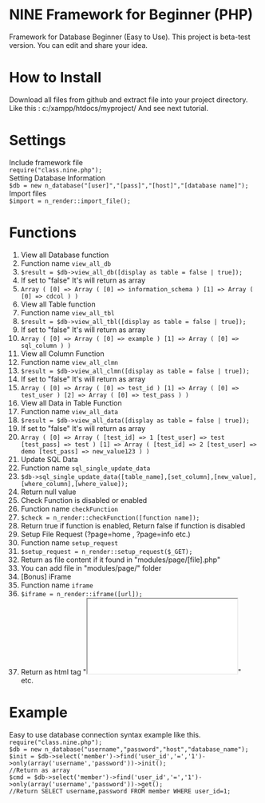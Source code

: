 # NINE Framework for Beginner (PHP) #
Framework for Database Beginner (Easy to Use). This project is beta-test version. You can edit and share your idea.

# How to Install #
Download all files from github and extract file into your project directory. Like this : c:/xampp/htdocs/myproject/ And see next tutorial.

# Settings #
Include framework file<br />
`require("class.nine.php");`<br />
Setting Database Information<br />
`$db = new n_database("[user]","[pass]","[host]","[database name]");`<br />
Import files<br />
`$import = n_render::import_file();`<br />

# Functions #
1. View all Database function
 1.  Function name `view_all_db`
 2.  `$result = $db->view_all_db([display as table = false | true]);`
 3.  If set to "false" It's will return as array
 4.  `Array ( [0] => Array ( [0] => information_schema ) [1] => Array ( [0] => cdcol ) )`
2. View all Table function
 1. Function name `view_all_tbl`
 2. `$result = $db->view_all_tbl([display as table = false | true]);`
 3. If set to "false" It's will return as array
 4. `Array ( [0] => Array ( [0] => example ) [1] => Array ( [0] => sql_column ) )`
3. View all Column Function
 1. Function name `view_all_clmn`
 2. `$result = $db->view_all_clmn([display as table = false | true]);`
 3. If set to "false" It's will return as array
 4. `Array ( [0] => Array ( [0] => test_id ) [1] => Array ( [0] => test_user ) [2] => Array ( [0] => test_pass ) )`
4. View all Data in Table Function
 1. Function name `view_all_data`
 2. `$result = $db->view_all_data([display as table = false | true]);`
 3. If set to "false" It's will return as array
 4. `Array ( [0] => Array ( [test_id] => 1 [test_user] => test [test_pass] => test ) [1] => Array ( [test_id] => 2 [test_user] => demo [test_pass] => new_value123 ) )`
5. Update SQL Data
 1. Function name `sql_single_update_data`
 2. `$db->sql_single_update_data([table_name],[set_column],[new_value],[where_column],[where_value]);`
 3. Return null value
6. Check Function is disabled or enabled
 1. Function name `checkFunction`
 2. `$check = n_render::checkFunction([function name]);`
 3. Return true if function is enabled, Return false if function is disabled
7. Setup File Request (?page=home , ?page=info etc.)
 1. Function name `setup_request`
 2. `$setup_request = n_render::setup_request($_GET);`
 3. Return as file content if it found in "modules/page/[file].php"
 4. You can add file in "modules/page/" folder
8. [Bonus] iFrame
 1. Function name `iframe`
 2. `$iframe = n_render::iframe([url]);`
 3. Return as html tag "<iframe src='[url]'></iframe>"
<br />etc.

# Example #
Easy to use database connection syntax example like this.<br />
`require("class.nine.php");`<br />
`$db = new n_database("username","password","host","database_name");`<br />
`$init = $db->select('member')->find('user_id','=','1')->only(array('username','password'))->init();`<br />
`//Return as array` <br />
`$cmd = $db->select('member')->find('user_id','=','1')->only(array('username','password'))->get();` <br />
`//Return SELECT username,password FROM member WHERE user_id=1;` <br />
